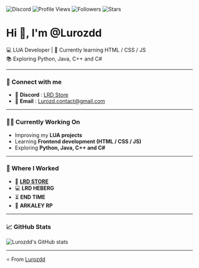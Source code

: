![Discord](https://img.shields.io/discord/1344025531569668138?color=7289da&label=Discord&logo=discord&style=flat-square) ![Profile Views](https://komarev.com/ghpvc/?username=Lurozdd&label=Profile%20views&color=0e75b6&style=flat) ![Followers](https://img.shields.io/github/followers/Lurozdd?label=Followers&style=flat-square) ![Stars](https://img.shields.io/github/stars/Lurozdd?label=Stars&style=flat-square)

# Hi 👋, I'm @Lurozdd  

💻 LUA Developer | 🚀 Currently learning HTML / CSS / JS  
📚 Exploring Python, Java, C++ and C#  

---

### 🔗 Connect with me
- 💬 **Discord** : [LRD Store](https://discord.gg/lrdstore)
- 📧 **Email** : Lurozd.contact@gmail.com

---

### 👨‍💻 Currently Working On
- Improving my **LUA projects**
- Learning **Frontend development (HTML / CSS / JS)**
- Exploring **Python, Java, C++ and C#**

---

### 🏢 Where I Worked
- 🛒 **[LRD STORE](https://lrd-store.com/)**
- 💻 **LRD HEBERG**
- ⏳ **END TIME**
- 🌆 **ARKALEY RP**

---

### 📈 GitHub Stats  
![Lurozdd's GitHub stats](https://github-readme-stats.vercel.app/api?username=Lurozdd&show_icons=true&theme=radical)  

---

⭐️ From [Lurozdd](https://github.com/Lurozdd)  
